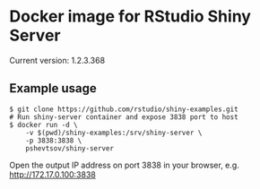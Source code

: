 Docker image for RStudio Shiny Server
=====================================

Current version: 1.2.3.368

Example usage
-------------

```
$ git clone https://github.com/rstudio/shiny-examples.git
# Run shiny-server container and expose 3838 port to host
$ docker run -d \
    -v $(pwd)/shiny-examples:/srv/shiny-server \
    -p 3838:3838 \
    pshevtsov/shiny-server
```

Open the output IP address on port 3838 in your browser, e.g. http://172.17.0.100:3838
